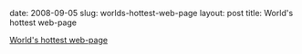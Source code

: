 date: 2008-09-05
slug: worlds-hottest-web-page
layout: post
title: World's hottest web-page


<a href="http://www.flamingcursor.com/">World's hottest web-page</a>
